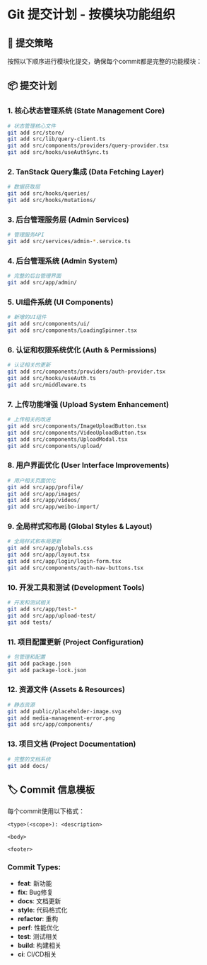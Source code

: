 # Git 提交计划 - 按模块功能组织

## 🎯 提交策略

按照以下顺序进行模块化提交，确保每个commit都是完整的功能模块：

## 📦 提交计划

### 1. 核心状态管理系统 (State Management Core)
```bash
# 状态管理核心文件
git add src/store/
git add src/lib/query-client.ts
git add src/components/providers/query-provider.tsx
git add src/hooks/useAuthSync.ts
```

### 2. TanStack Query集成 (Data Fetching Layer)
```bash
# 数据获取层
git add src/hooks/queries/
git add src/hooks/mutations/
```

### 3. 后台管理服务层 (Admin Services)
```bash
# 管理服务API
git add src/services/admin-*.service.ts
```

### 4. 后台管理系统 (Admin System)
```bash
# 完整的后台管理界面
git add src/app/admin/
```

### 5. UI组件系统 (UI Components)
```bash
# 新增的UI组件
git add src/components/ui/
git add src/components/LoadingSpinner.tsx
```

### 6. 认证和权限系统优化 (Auth & Permissions)
```bash
# 认证相关的更新
git add src/components/providers/auth-provider.tsx
git add src/hooks/useAuth.ts
git add src/middleware.ts
```

### 7. 上传功能增强 (Upload System Enhancement)
```bash
# 上传相关的改进
git add src/components/ImageUploadButton.tsx
git add src/components/VideoUploadButton.tsx
git add src/components/UploadModal.tsx
git add src/components/upload/
```

### 8. 用户界面优化 (User Interface Improvements)
```bash
# 用户相关页面优化
git add src/app/profile/
git add src/app/images/
git add src/app/videos/
git add src/app/weibo-import/
```

### 9. 全局样式和布局 (Global Styles & Layout)
```bash
# 全局样式和布局更新
git add src/app/globals.css
git add src/app/layout.tsx
git add src/app/login/login-form.tsx
git add src/components/auth-nav-buttons.tsx
```

### 10. 开发工具和测试 (Development Tools)
```bash
# 开发和测试相关
git add src/app/test-*
git add src/app/upload-test/
git add tests/
```

### 11. 项目配置更新 (Project Configuration)
```bash
# 包管理和配置
git add package.json
git add package-lock.json
```

### 12. 资源文件 (Assets & Resources)
```bash
# 静态资源
git add public/placeholder-image.svg
git add media-management-error.png
git add src/app/components/
```

### 13. 项目文档 (Project Documentation)
```bash
# 完整的文档系统
git add docs/
```

## 🏷️ Commit 信息模板

每个commit使用以下格式：
```
<type>(<scope>): <description>

<body>

<footer>
```

### Commit Types:
- **feat**: 新功能
- **fix**: Bug修复
- **docs**: 文档更新
- **style**: 代码格式化
- **refactor**: 重构
- **perf**: 性能优化
- **test**: 测试相关
- **build**: 构建相关
- **ci**: CI/CD相关